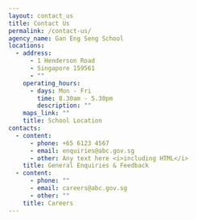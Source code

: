 ```yaml
---
layout: contact_us
title: Contact Us
permalink: /contact-us/
agency_name: Gan Eng Seng School
locations:
  - address:
      - 1 Henderson Road
      - Singapore 159561
      - ""
    operating_hours:
      - days: Mon - Fri
        time: 8.30am - 5.30pm
        description: ""
    maps_link: ""
    title: School Location
contacts:
  - content:
      - phone: +65 6123 4567
      - email: enquiries@abc.gov.sg
      - other: Any text here <i>including HTML</i>
    title: General Enquiries & Feedback
  - content:
      - phone: ""
      - email: careers@abc.gov.sg
      - other: ""
    title: Careers
---
```

